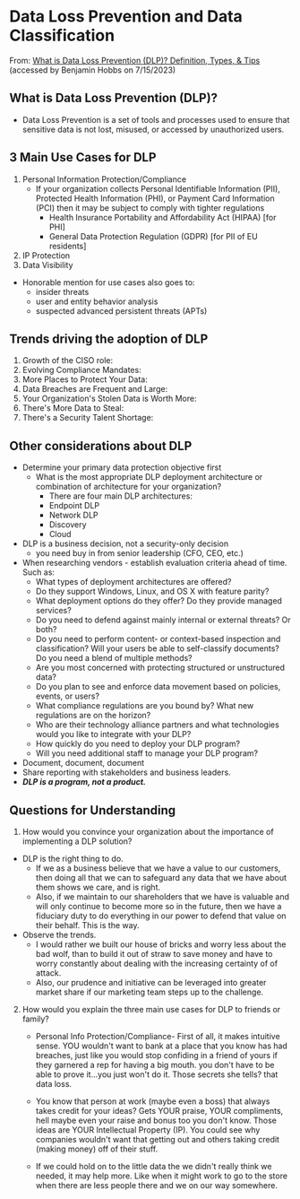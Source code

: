 # Data Loss Prevention and Data Classification
From: [What is Data Loss Prevention (DLP)? Definition, Types, & Tips](https://www.digitalguardian.com/blog/what-data-loss-prevention-dlp-definition-data-loss-prevention) (accessed by Benjamin Hobbs on 7/15/2023)

## What is Data Loss Prevention (DLP)?

* Data Loss Prevention is a set of tools and processes used to ensure that sensitive data is not lost, misused, or accessed by unauthorized users.

## 3 Main Use Cases for DLP

1. Personal Information Protection/Compliance
   * If your organization collects Personal Identifiable Information (PII), Protected Health Information (PHI), or Payment Card Information (PCI) then it may be subject to comply with tighter regulations 
     * Health Insurance Portability and Affordability Act (HIPAA) [for PHI]
     * General Data Protection Regulation (GDPR) [for PII of EU residents]
2. IP Protection
3. Data Visibility

* Honorable mention for use cases also goes to: 
  * insider threats
  * user and entity behavior analysis
  * suspected advanced persistent threats (APTs)

## Trends driving the adoption of DLP

1. Growth of the CISO role:
2. Evolving Compliance Mandates:
3. More Places to Protect Your Data:
4. Data Breaches are Frequent and Large:
5. Your Organization's Stolen Data is Worth More:
6. There's More Data to Steal:
7. There's a Security Talent Shortage:

## Other considerations about DLP

* Determine your primary data protection objective first
  * What is the most appropriate DLP deployment architecture or combination of architecture for your organization?
    * There are four main DLP architectures:
    * Endpoint DLP
    * Network DLP
    * Discovery
    * Cloud
* DLP is a business decision, not a security-only decision
  * you need buy in from senior leadership (CFO, CEO, etc.)
* When researching vendors - establish evaluation criteria ahead of time. Such as: 
    * What types of deployment architectures are offered?
    * Do they support Windows, Linux, and OS X with feature parity?
    * What deployment options do they offer? Do they provide managed services?
    * Do you need to defend against mainly internal or external threats? Or both?
    * Do you need to perform content- or context-based inspection and classification? Will your users be able to self-classify documents? Do you need a blend of multiple methods?
    * Are you most concerned with protecting structured or unstructured data?
    * Do you plan to see and enforce data movement based on policies, events, or users?
    * What compliance regulations are you bound by? What new regulations are on the horizon?
    * Who are their technology alliance partners and what technologies would you like to integrate with your DLP?
    * How quickly do you need to deploy your DLP program?
    * Will you need additional staff to manage your DLP program?
* Document, document, document
* Share reporting with stakeholders and business leaders.
* ***DLP is a program, not a product.***


## Questions for Understanding
1. How would you convince your organization about the importance of implementing a DLP solution?
* DLP is the right thing to do. 
  * If we as a business believe that we have a value to our customers, then doing all that we can to safeguard any data that we have about them shows we care, and is right. 
  * Also, if we maintain to our shareholders that we have is valuable and will only continue to become more so in the future, then we have a fiduciary duty to do everything in our power to defend that value on their behalf. This is the way.
* Observe the trends.
  * I would rather we built our house of bricks and worry less about the bad wolf, than to build it out of straw to save money and have to worry constantly about dealing with the increasing certainty of of attack.
  * Also, our prudence and initiative can be leveraged into greater market share if our marketing team steps up to the challenge.

2. How would you explain the three main use cases for DLP to friends or family?
   * Personal Info Protection/Compliance- First of all, it makes intuitive sense. YOU wouldn't want to bank at a place that you know has had breaches, just like you would stop confiding in a friend of yours if they garnered a rep for having a big mouth. you don't have to be able to prove it...you just won't do it. Those secrets she tells? that data loss.

   * You know that person at work (maybe even a boss) that always takes credit for your ideas? Gets YOUR praise, YOUR compliments, hell maybe even your raise and bonus too you don't know. Those ideas are YOUR Intellectual Property (IP). You could see why companies wouldn't want that getting out and others taking credit (making money) off of their stuff.

   *  If we could hold on to the little data the we didn't really think we needed, it may help more. Like when it might work to go to the store when there are less people there and we on our way somewhere.
